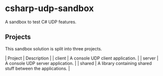 # csharp-udp-sandbox
A sandbox to test C# UDP features.

## Projects
This sandbox solution is split into three projects.

| Project | Description |
| client  | A console UDP client application. |
| server  | A console UDP server application. |
| shared  | A library containing shared stuff between the applications. |
